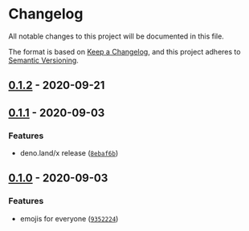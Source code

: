 # Changelog

All notable changes to this project will be documented in this file.

The format is based on [Keep a Changelog],
and this project adheres to [Semantic Versioning].

## [0.1.2] - 2020-09-21

## [0.1.1] - 2020-09-03

### Features

- deno.land/x release ([`8ebaf6b`])

## [0.1.0] - 2020-09-03

### Features

- emojis for everyone ([`9352224`])

[keep a changelog]: https://keepachangelog.com/en/1.0.0/
[semantic versioning]: https://semver.org/spec/v2.0.0.html
[0.1.2]: https://github.com/denosaurs/emoji/compare/0.1.1...0.1.2
[0.1.1]: https://github.com/denosaurs/emoji/compare/0.1.0...0.1.1
[`8ebaf6b`]: https://github.com/denosaurs/emoji/commit/8ebaf6beb3eefd329a5616ac4534fc2443af30e2
[0.1.0]: https://github.com/denosaurs/emoji/compare/0.1.0
[`9352224`]: https://github.com/denosaurs/emoji/commit/9352224eafb390f1b336593d8e1253b07daff5f6

